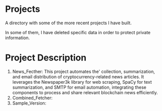 # Projects

A directory with some of the more recent projects I have built.

In some of them, I have deleted specific data in order to protect private information.

# Project Description

1. News_Fecther: This project automates the' collection, summarization, and email distribution of cryptocurrency-related news articles. It leverages the Newspaper3k library for web scraping, SpaCy for text summarization, and SMTP for email automation, integrating these components to process and share relevant blockchain news efficiently.
2. Combined_Fetcher:
3. Sample_Version:
